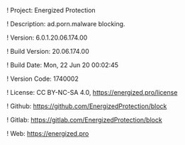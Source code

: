 ! Project: Energized Protection

! Description: ad.porn.malware blocking.

! Version: 6.0.1.20.06.174.00

! Build Version: 20.06.174.00

! Build Date: Mon, 22 Jun 20 00:02:45

! Version Code: 1740002

! License: CC BY-NC-SA 4.0, https://energized.pro/license

! Github: https://github.com/EnergizedProtection/block

! Gitlab: https://gitlab.com/EnergizedProtection/block


! Web: https://energized.pro

